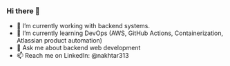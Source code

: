 ### Hi there 👋

- 🔭 I’m currently working with backend systems.
- 🌱 I’m currently learning DevOps (AWS, GitHub Actions, Containerization, Atlassian product automation)
- 💬 Ask me about backend web development
- 📫 Reach me on LinkedIn: @nakhtar313
